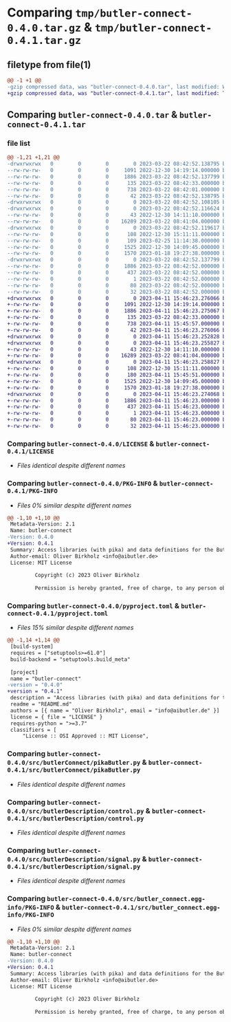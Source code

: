 # Comparing `tmp/butler-connect-0.4.0.tar.gz` & `tmp/butler-connect-0.4.1.tar.gz`

## filetype from file(1)

```diff
@@ -1 +1 @@
-gzip compressed data, was "butler-connect-0.4.0.tar", last modified: Wed Mar 22 08:42:52 2023, max compression
+gzip compressed data, was "butler-connect-0.4.1.tar", last modified: Tue Apr 11 15:46:23 2023, max compression
```

## Comparing `butler-connect-0.4.0.tar` & `butler-connect-0.4.1.tar`

### file list

```diff
@@ -1,21 +1,21 @@
-drwxrwxrwx   0        0        0        0 2023-03-22 08:42:52.138795 butler-connect-0.4.0/
--rw-rw-rw-   0        0        0     1091 2022-12-30 14:19:14.000000 butler-connect-0.4.0/LICENSE
--rw-rw-rw-   0        0        0     1886 2023-03-22 08:42:52.137799 butler-connect-0.4.0/PKG-INFO
--rw-rw-rw-   0        0        0      135 2023-03-22 08:42:33.000000 butler-connect-0.4.0/README.md
--rw-rw-rw-   0        0        0      738 2023-03-22 08:42:01.000000 butler-connect-0.4.0/pyproject.toml
--rw-rw-rw-   0        0        0       42 2023-03-22 08:42:52.138795 butler-connect-0.4.0/setup.cfg
-drwxrwxrwx   0        0        0        0 2023-03-22 08:42:52.108105 butler-connect-0.4.0/src/
-drwxrwxrwx   0        0        0        0 2023-03-22 08:42:52.116624 butler-connect-0.4.0/src/butlerConnect/
--rw-rw-rw-   0        0        0       43 2022-12-30 14:11:10.000000 butler-connect-0.4.0/src/butlerConnect/__init__.py
--rw-rw-rw-   0        0        0    16289 2023-03-22 08:41:04.000000 butler-connect-0.4.0/src/butlerConnect/pikaButler.py
-drwxrwxrwx   0        0        0        0 2023-03-22 08:42:52.119617 butler-connect-0.4.0/src/butlerDescription/
--rw-rw-rw-   0        0        0      108 2022-12-30 15:11:11.000000 butler-connect-0.4.0/src/butlerDescription/__init__.py
--rw-rw-rw-   0        0        0      109 2023-02-25 11:14:38.000000 butler-connect-0.4.0/src/butlerDescription/component.py
--rw-rw-rw-   0        0        0     1525 2022-12-30 14:09:45.000000 butler-connect-0.4.0/src/butlerDescription/control.py
--rw-rw-rw-   0        0        0     1570 2023-01-18 19:27:38.000000 butler-connect-0.4.0/src/butlerDescription/signal.py
-drwxrwxrwx   0        0        0        0 2023-03-22 08:42:52.137799 butler-connect-0.4.0/src/butler_connect.egg-info/
--rw-rw-rw-   0        0        0     1886 2023-03-22 08:42:52.000000 butler-connect-0.4.0/src/butler_connect.egg-info/PKG-INFO
--rw-rw-rw-   0        0        0      437 2023-03-22 08:42:52.000000 butler-connect-0.4.0/src/butler_connect.egg-info/SOURCES.txt
--rw-rw-rw-   0        0        0        1 2023-03-22 08:42:52.000000 butler-connect-0.4.0/src/butler_connect.egg-info/dependency_links.txt
--rw-rw-rw-   0        0        0       80 2023-03-22 08:42:52.000000 butler-connect-0.4.0/src/butler_connect.egg-info/requires.txt
--rw-rw-rw-   0        0        0       32 2023-03-22 08:42:52.000000 butler-connect-0.4.0/src/butler_connect.egg-info/top_level.txt
+drwxrwxrwx   0        0        0        0 2023-04-11 15:46:23.276066 butler-connect-0.4.1/
+-rw-rw-rw-   0        0        0     1091 2022-12-30 14:19:14.000000 butler-connect-0.4.1/LICENSE
+-rw-rw-rw-   0        0        0     1886 2023-04-11 15:46:23.275067 butler-connect-0.4.1/PKG-INFO
+-rw-rw-rw-   0        0        0      135 2023-03-22 08:42:33.000000 butler-connect-0.4.1/README.md
+-rw-rw-rw-   0        0        0      738 2023-04-11 15:45:57.000000 butler-connect-0.4.1/pyproject.toml
+-rw-rw-rw-   0        0        0       42 2023-04-11 15:46:23.276066 butler-connect-0.4.1/setup.cfg
+drwxrwxrwx   0        0        0        0 2023-04-11 15:46:23.252828 butler-connect-0.4.1/src/
+drwxrwxrwx   0        0        0        0 2023-04-11 15:46:23.255827 butler-connect-0.4.1/src/butlerConnect/
+-rw-rw-rw-   0        0        0       43 2022-12-30 14:11:10.000000 butler-connect-0.4.1/src/butlerConnect/__init__.py
+-rw-rw-rw-   0        0        0    16289 2023-03-22 08:41:04.000000 butler-connect-0.4.1/src/butlerConnect/pikaButler.py
+drwxrwxrwx   0        0        0        0 2023-04-11 15:46:23.258827 butler-connect-0.4.1/src/butlerDescription/
+-rw-rw-rw-   0        0        0      108 2022-12-30 15:11:11.000000 butler-connect-0.4.1/src/butlerDescription/__init__.py
+-rw-rw-rw-   0        0        0      180 2023-04-11 15:45:51.000000 butler-connect-0.4.1/src/butlerDescription/component.py
+-rw-rw-rw-   0        0        0     1525 2022-12-30 14:09:45.000000 butler-connect-0.4.1/src/butlerDescription/control.py
+-rw-rw-rw-   0        0        0     1570 2023-01-18 19:27:38.000000 butler-connect-0.4.1/src/butlerDescription/signal.py
+drwxrwxrwx   0        0        0        0 2023-04-11 15:46:23.274068 butler-connect-0.4.1/src/butler_connect.egg-info/
+-rw-rw-rw-   0        0        0     1886 2023-04-11 15:46:23.000000 butler-connect-0.4.1/src/butler_connect.egg-info/PKG-INFO
+-rw-rw-rw-   0        0        0      437 2023-04-11 15:46:23.000000 butler-connect-0.4.1/src/butler_connect.egg-info/SOURCES.txt
+-rw-rw-rw-   0        0        0        1 2023-04-11 15:46:23.000000 butler-connect-0.4.1/src/butler_connect.egg-info/dependency_links.txt
+-rw-rw-rw-   0        0        0       80 2023-04-11 15:46:23.000000 butler-connect-0.4.1/src/butler_connect.egg-info/requires.txt
+-rw-rw-rw-   0        0        0       32 2023-04-11 15:46:23.000000 butler-connect-0.4.1/src/butler_connect.egg-info/top_level.txt
```

### Comparing `butler-connect-0.4.0/LICENSE` & `butler-connect-0.4.1/LICENSE`

 * *Files identical despite different names*

### Comparing `butler-connect-0.4.0/PKG-INFO` & `butler-connect-0.4.1/PKG-INFO`

 * *Files 0% similar despite different names*

```diff
@@ -1,10 +1,10 @@
 Metadata-Version: 2.1
 Name: butler-connect
-Version: 0.4.0
+Version: 0.4.1
 Summary: Access libraries (with pika) and data definitions for the Buttler project.
 Author-email: Oliver Birkholz <info@aibutler.de>
 License: MIT License
         
         Copyright (c) 2023 Oliver Birkholz
         
         Permission is hereby granted, free of charge, to any person obtaining a copy
```

### Comparing `butler-connect-0.4.0/pyproject.toml` & `butler-connect-0.4.1/pyproject.toml`

 * *Files 15% similar despite different names*

```diff
@@ -1,14 +1,14 @@
 [build-system]
 requires = ["setuptools>=61.0"]
 build-backend = "setuptools.build_meta"
 
 [project]
 name = "butler-connect"
-version = "0.4.0"
+version = "0.4.1"
 description = "Access libraries (with pika) and data definitions for the Buttler project."
 readme = "README.md"
 authors = [{ name = "Oliver Birkholz", email = "info@aibutler.de" }]
 license = { file = "LICENSE" }
 requires-python = ">=3.7"
 classifiers = [
     "License :: OSI Approved :: MIT License",
```

### Comparing `butler-connect-0.4.0/src/butlerConnect/pikaButler.py` & `butler-connect-0.4.1/src/butlerConnect/pikaButler.py`

 * *Files identical despite different names*

### Comparing `butler-connect-0.4.0/src/butlerDescription/control.py` & `butler-connect-0.4.1/src/butlerDescription/control.py`

 * *Files identical despite different names*

### Comparing `butler-connect-0.4.0/src/butlerDescription/signal.py` & `butler-connect-0.4.1/src/butlerDescription/signal.py`

 * *Files identical despite different names*

### Comparing `butler-connect-0.4.0/src/butler_connect.egg-info/PKG-INFO` & `butler-connect-0.4.1/src/butler_connect.egg-info/PKG-INFO`

 * *Files 0% similar despite different names*

```diff
@@ -1,10 +1,10 @@
 Metadata-Version: 2.1
 Name: butler-connect
-Version: 0.4.0
+Version: 0.4.1
 Summary: Access libraries (with pika) and data definitions for the Buttler project.
 Author-email: Oliver Birkholz <info@aibutler.de>
 License: MIT License
         
         Copyright (c) 2023 Oliver Birkholz
         
         Permission is hereby granted, free of charge, to any person obtaining a copy
```

